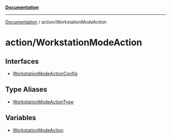 [**Documentation**](../../index.md)

***

[Documentation](../../index.md) / action/WorkstationModeAction

# action/WorkstationModeAction

## Interfaces

- [WorkstationModeActionConfig](interfaces/WorkstationModeActionConfig.md)

## Type Aliases

- [WorkstationModeActionType](type-aliases/WorkstationModeActionType.md)

## Variables

- [WorkstationModeAction](variables/WorkstationModeAction.md)
